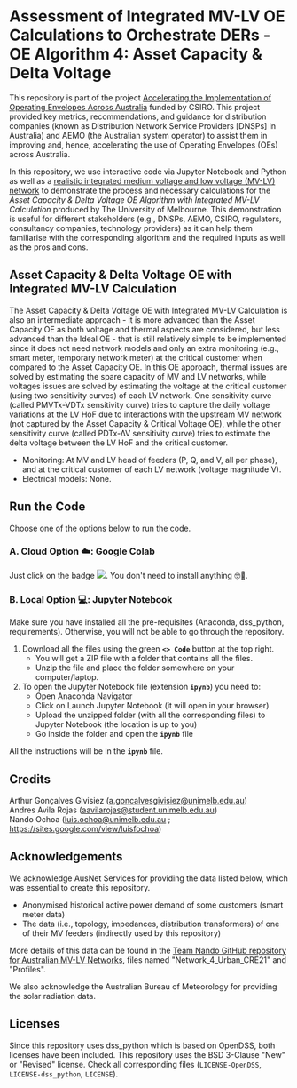 # Assessment of Integrated MV-LV OE Calculations to Orchestrate DERs - OE Algorithm 4: Asset Capacity & Delta Voltage
This repository is part of the project [Accelerating the Implementation of Operating Envelopes Across Australia](https://electrical.eng.unimelb.edu.au/power-energy/projects/accelerating-the-implementation-of-operating-envelopes-across-australia) funded by CSIRO. This project provided key metrics, recommendations, and guidance for distribution companies (known as Distribution Network Service Providers [DNSPs] in Australia) and AEMO (the Australian system operator) to assist them in improving and, hence, accelerating the use of Operating Envelopes (OEs) across Australia.

In this repository, we use interactive code via Jupyter Notebook and Python as well as a [realistic integrated medium voltage and low voltage (MV-LV) network](https://github.com/Team-Nando/MV-LV-Networks) to demonstrate the process and necessary calculations for the *Asset Capacity & Delta Voltage OE Algorithm with Integrated MV-LV Calculation* produced by The University of Melbourne. This demonstration is useful for different stakeholders (e.g., DNSPs, AEMO, CSIRO, regulators, consultancy companies, technology providers) as it can help them familiarise with the corresponding algorithm and the required inputs as well as the pros and cons.

## Asset Capacity & Delta Voltage OE with Integrated MV-LV Calculation
The Asset Capacity & Delta Voltage OE with Integrated MV-LV Calculation is also an intermediate approach  - it is more advanced than the Asset Capacity OE as both voltage and thermal aspects are considered, but less advanced than the Ideal OE - that is still relatively simple to be implemented since it does not need network models and only an extra monitoring (e.g., smart meter, temporary network meter) at the critical customer when compared to the Asset Capacity OE. In this OE approach, thermal issues are solved by estimating the spare capacity of MV and LV networks, while voltages issues are solved by estimating the voltage at the critical customer (using two sensitivity curves) of each LV network. One sensitivity curve (called PMVTx-VDTx sensitivity curve) tries to capture the daily voltage variations at the LV HoF due to interactions with the upstream MV network (not captured by the Asset Capacity & Critical Voltage OE), while the other sensitivity curve (called PDTx-∆V sensitivity curve) tries to estimate the delta voltage between the LV HoF and the critical customer.
- Monitoring: At MV and LV head of feeders (P, Q, and V, all per phase), and at the critical customer of each LV network (voltage magnitude V).
- Electrical models: None.

## Run the Code
Choose one of the options below to run the code.

### A. Cloud Option ☁️: Google Colab
Just click on the badge <a target="_blank" href="https://colab.research.google.com/github/Team-Nando/OE4-Asset_Capacity_Delta_V_Integrated_MV-LV_Calculation/blob/main/OE4-Asset_Capacity_Delta_V_Integrated_MV-LV_Calculation.ipynb"> <img src="https://colab.research.google.com/assets/colab-badge.svg"/></a>. You don't need to install anything 🤓💪.

### B. Local Option 💻: Jupyter Notebook 
Make sure you have installed all the pre-requisites (Anaconda, dss_python, requirements). Otherwise, you will not be able to go through the repository.

1. Download all the files using the green **`<> Code`** button at the top right.
   - You will get a ZIP file with a folder that contains all the files.
   - Unzip the file and place the folder somewhere on your computer/laptop.
2. To open the Jupyter Notebook file (extension **`ipynb`**) you need to:
   - Open Anaconda Navigator
   - Click on Launch Jupyter Notebook (it will open in your browser)
   - Upload the unzipped folder (with all the corresponding files) to Jupyter Notebook (the location is up to you)
   - Go inside the folder and open the **`ipynb`** file

All the instructions will be in the **`ipynb`** file.

## Credits
Arthur Gonçalves Givisiez (a.goncalvesgivisiez@unimelb.edu.au) <br>
Andres Avila Rojas (aavilarojas@student.unimelb.edu.au)  
Nando Ochoa (luis.ochoa@unimelb.edu.au ; https://sites.google.com/view/luisfochoa)

## Acknowledgements
We acknowledge AusNet Services for providing the data listed below, which was essential to create this repository.
- Anonymised historical active power demand of some customers (smart meter data)
- The data (i.e., topology, impedances, distribution transformers) of one of their MV feeders (indirectly used by this repository)

More details of this data can be found in the [Team Nando GitHub repository for Australian MV-LV Networks](https://github.com/Team-Nando/MV-LV-Networks), files named "Network_4_Urban_CRE21" and "Profiles".

We also acknowledge the Australian Bureau of Meteorology for providing the solar radiation data.

## Licenses
Since this repository uses dss_python which is based on OpenDSS, both licenses have been included. This repository uses the BSD 3-Clause "New" or "Revised" license. Check all corresponding files (`LICENSE-OpenDSS`, `LICENSE-dss_python`, `LICENSE`).
